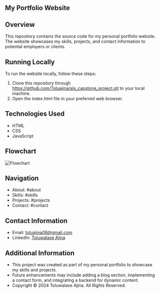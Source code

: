 ## My Portfolio Website

## Overview

This repository contains the source code for my personal portfolio website. The website showcases my skills, projects, and contact information to potential employers or clients.

## Running Locally

To run the website locally, follow these steps:

1. Clone this repository through https://github.com/Toluajina/alx_capstone_project.git to your local machine.
2. Open the index.html file in your preferred web browser.

## Technologies Used

- HTML
- CSS
- JavaScript

## Flowchart

![Flowchart](images/flowchart.png)

## Navigation

- About: #about
- Skills: #skills
- Projects: #projects
- Contact: #contact

## Contact Information

- Email: [toluajina08@gmail.com](mailto:toluajina08@gmail.com)
- LinkedIn: [Toluwalase Ajina](https://www.linkedin.com/)

## Additional Information

- This project was created as part of my personal portfolio to showcase my skills and projects.
- Future enhancements may include adding a blog section, implementing a contact form, and integrating a backend for dynamic content.
- Copyright © 2024 Toluwalase Ajina. All Rights Reserved.
